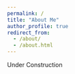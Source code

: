 ```yaml
---
permalink: /
title: "About Me"
author_profile: true
redirect_from: 
  - /about/
  - /about.html
---
```

Under Construction

